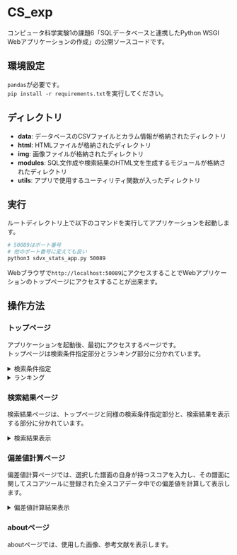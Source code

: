 # CS_exp
コンピュータ科学実験1の課題6「SQLデータベースと連携したPython WSGI Webアプリケーションの作成」の公開ソースコードです。

## 環境設定
`pandas`が必要です。\
`pip install -r requirements.txt`を実行してください。

## ディレクトリ
- **data**:
  データベースのCSVファイルとカラム情報が格納されたディレクトリ
- **html**:
  HTMLファイルが格納されたディレクトリ
- **img**:
  画像ファイルが格納されたディレクトリ
- **modules**:
  SQL文作成や検索結果のHTML文を生成するモジュールが格納されたディレクトリ
- **utils**:
  アプリで使用するユーティリティ関数が入ったディレクトリ

## 実行
ルートディレクトリ上で以下のコマンドを実行してアプリケーションを起動します。
```bash
# 50089はポート番号
# 他のポート番号に変えても良い
python3 sdvx_stats_app.py 50089
```
Webブラウザで`http://localhost:50089`にアクセスすることでWebアプリケーションのトップページにアクセスすることが出来ます。

## 操作方法
### トップページ 
アプリケーションを起動後、最初にアクセスするページです。  
トップページは検索条件指定部分とランキング部分に分かれています。
<details>
<summary>検索条件指定</summary>  
  
  <img width="1437" alt="トップページ" src="https://github.com/zodiac-18/CS_exp/assets/69137409/e34c35cf-c4b5-465f-920d-04ac363e1d0d">  
  
  検索フィルタ部分で、レベルや難易度、楽曲名や作曲名のフィルタを指定することで、指定したものに合致する統計データのみを出力できます。  
  また、表示項目部分で、指定した項目 (列) のみ出力できます。  
  尚、チェックボックスに関しては全て複数選択可能です。  
  
  **検索フィルタ部分**  
  ① 表示するデータのレベルをチェックボックスで指定する。例えば、19と20にチェックを入れると、レベル19と20のデータのみが出力される。全選択ボタンを押すとすべてチェックされ、選択解除ボタンを押すと選択が解除される。  
  ② 表示するデータの難易度をチェックボックスで指定する。例えば、“GRV” と “XCD” にチェックを入れると、難易度名が “GRAVITY” と “EXCEED” の譜面のみが出力される。全選択ボタンを押すとすべてチェックされ、選択解除ボタンを押すと選択が解除される。  
  ③ 表示するデータの楽曲名をテキストボックスに入力する。検索は部分一致で行われるので、楽曲名に入力した値が含まれていればそのデータが出力される。  
  ④ 表示するデータの作曲者名をテキストボックスに入力する。検索は部分一致で行われるので、作曲者名に入力した値が含まれていればそのデータが出力される。  
  ※ 検索条件で何も指定しなければ全楽曲が検索される。  
  
  **表示項目**  
  ⑤ レベル、作曲者名、プレイ人数の項目を表示するかどうかをチェックボックスで指定する。  
  ⑥ 各クリアメダル (クリアマーク) の人数 (またはプレイ人数に対する割合) の項目を表示するかどうかをチェックボックスで指定する。全選択ボタンを押すとすべてチェックされ、選択解除ボタンを押すと選択が解除される。  
  ⑦ 各スコアランクの人数 (またはプレイ人数に対する割合) の項目を表示するかどうかをチェックボックスで指定する。ドロップダウンボックスで、⑥と⑦を%表示するか人数表示するかを選択する。デフォルトは%表示。全選択ボタンを押すとすべてチェックされ、選択解除ボタンを押すと選択が解除される。  
  ⑧ 全体の平均スコアの項目を表示するかどうかをチェックボックスで指定する。  
  ⑨ 各VOLFORCE CLASS毎の平均スコアを表示するかどうかをチェックボックスで指定する。全選択ボタンを押すとすべてチェックされ、選択解除ボタンを押すと選択が解除される。  
  ⑩ 各SKILL LEVEL毎の平均スコアを表示するかどうかをチェックボックスで指定する。全選択ボタンを押すとすべてチェックされ、選択解除ボタンを押すと選択が解除される。  
    
  **絞り込み**  
  ⑪ 「絞り込み」ボタンを押すと、SQL文が実行され検索結果が表示されるページへ遷移する。  
  ※ 表示項目で指定した項目に関係なく、動画、楽曲名、難易度名、削除の項目は必ず表示される。  
</details>
<details>
<summary>ランキング</summary>  
  
<img width="1249" alt="スクリーンショット 2024-05-09 16 45 42" src="https://github.com/zodiac-18/CS_exp/assets/69137409/8476a274-4c9a-4aa4-9b43-dd1eeec52f77">  
  
- スコア難易度が高い楽曲を上から順に10曲選出して掲載しています。  
- RANK、動画リンク、楽曲名、難易度、レベル、作曲者、平均スコア、インペリアル1の平均スコア、後光暴龍天の平均スコアを表示します。
- 楽曲名をクリックすることで偏差値計算ページ (後述)に遷移します。
</details>

### 検索結果ページ
  検索結果ページは、トップページと同様の検索条件指定部分と、検索結果を表示する部分に分かれています。
  <details>
  <summary>検索結果表示</summary>  
  　    
  <br> <img width="1248" alt="スクリーンショット 2024-05-09 16 57 15" src="https://github.com/zodiac-18/CS_exp/assets/69137409/4ef721e0-d089-47a0-9f10-315ec7027ded">  
    
  上の画像は、  
  - レベル: 19, 20
  - 難易度名: HEAVENLY (HVN)  
  - 表示項目: レベル, 作曲者, PUC 率 (%), 998 率 (%), 平均スコア, インペリアル2の平均スコア

  を検索条件として指定した場合の検索結果を示しています。

  **機能**  
  - 動画の項目にあるYoutubeのアイコンをクリックすると、その行に表示されている楽曲名をYoutube上で検索した結果を表示する外部ページに遷移する。  
  - %表示を採用した項目に関して、値が0%、すなわち該当者が0人の場合は灰色文字、0%～0.1%なら赤文字、0.1%～1%なら赤文字 (太字)で表示する。  
  - 楽曲名をクリックすると、その楽曲の偏差値計算ページ (後述) に遷移する。
  - 表のヘッダーにある項目名 (列名) をクリックすると、その項目に関して降順、もう一回クリックすると昇順になるように表のデータが動的にソートされる。
※ 一部の列でソートが正常に出来ないバグを確認済み、修正中。
  </details> 

### 偏差値計算ページ  
  偏差値計算ページでは、選択した譜面の自身が持つスコアを入力し、その譜面に関してスコアツールに登録された全スコアデータ中での偏差値を計算して表示します。  
  <details>
  <summary>偏差値計算結果表示</summary>  
    <img width="1260" alt="スクリーンショット 2024-05-09 17 11 18" src="https://github.com/zodiac-18/CS_exp/assets/69137409/78466489-ce13-47ba-8524-3159ae0bdbf3">  

  - 難易度のドロップダウンリストから偏差値を確認したい譜面の難易度名を選択し (デフォルトはMXM, INFなどの第4譜面), テキストボックスに自身のスコアを入力して計算ボタンをクリックすると自身の偏差値と, 選択した譜面の統計データが表示されます。 
   - 不正な数値や文字が入力される、または登録データ数が1つ以下の場合はエラーが発生します。  
  </details>

### aboutページ  
  aboutページでは、使用した画像、参考文献を表示します。

